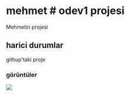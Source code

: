 <h1> mehmet # odev1 projesi </h1>

Mehmetin projesi

<h2> harici durumlar </h2>

githup'taki proje

<h3> görüntüler </h3>

![](odev.gif.gif)
